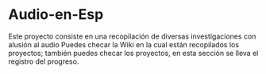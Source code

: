 # Audio-en-Esp
Este proyecto consiste en una recopilación de diversas investigaciones con alusión al audio
Puedes checar la Wiki en la cual están recopilados los proyectos; también puedes checar los proyectos, 
en esta sección se lleva el registro del progreso.
